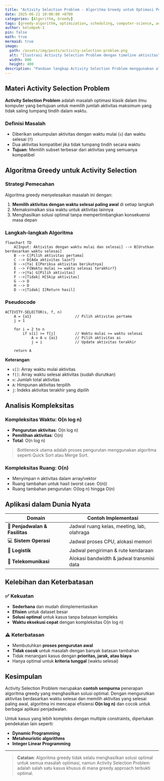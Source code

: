 ```yaml
---
title: "Activity Selection Problem - Algoritma Greedy untuk Optimasi Penjadwalan"
date: 2025-06-21 10:00:00 +0700
categories: [Algorithm, Greedy]
tags: [greedy-algorithm, optimization, scheduling, computer-science, activity-selection]
author: kelompok-1
pin: false
math: true
mermaid: true
image:
  path: /assets/img/posts/activity-selection-problem.png
  alt: "Ilustrasi Activity Selection Problem dengan timeline aktivitas"
  width: 800
  height: 400
description: "Panduan lengkap Activity Selection Problem menggunakan algoritma greedy untuk optimasi penjadwalan dengan kompleksitas O(n log n)"
---
```


## Materi Activity Selection Problem

**Activity Selection Problem** adalah masalah optimasi klasik dalam ilmu komputer yang bertujuan untuk memilih jumlah aktivitas maksimum yang tidak saling tumpang tindih dalam waktu.

### Definisi Masalah
- Diberikan sekumpulan aktivitas dengan waktu mulai (`s`) dan waktu selesai (`f`)
- Dua aktivitas kompatibel jika tidak tumpang tindih secara waktu
- **Tujuan**: Memilih subset terbesar dari aktivitas yang semuanya kompatibel

## Algoritma Greedy untuk Activity Selection

### Strategi Pemecahan
Algoritma greedy menyelesaikan masalah ini dengan:
1. **Memilih aktivitas dengan waktu selesai paling awal** di setiap langkah
2. Memaksimalkan sisa waktu untuk aktivitas lainnya
3. Menghasilkan solusi optimal tanpa mempertimbangkan konsekuensi masa depan

### Langkah-langkah Algoritma

```mermaid
flowchart TD
    A[Input: Aktivitas dengan waktu mulai dan selesai] --> B[Urutkan berdasarkan waktu selesai]
    B --> C[Pilih aktivitas pertama]
    C --> D{Ada aktivitas lain?}
    D -->|Ya| E[Periksa aktivitas berikutnya]
    E --> F{Waktu mulai >= waktu selesai terakhir?}
    F -->|Ya| G[Pilih aktivitas]
    F -->|Tidak| H[Skip aktivitas]
    G --> D
    H --> D
    D -->|Tidak| I[Return hasil]
```

### Pseudocode

```
ACTIVITY-SELECTOR(s, f, n)
    A = {a1}                    // Pilih aktivitas pertama
    j = 1
    
    for i = 2 to n
        if s[i] >= f[j]         // Waktu mulai >= waktu selesai
            A = A ∪ {ai}        // Pilih aktivitas ai
            j = i               // Update aktivitas terakhir
    
    return A
```

**Keterangan**:
- `s[]`: Array waktu mulai aktivitas
- `f[]`: Array waktu selesai aktivitas (sudah diurutkan)
- `n`: Jumlah total aktivitas
- `A`: Himpunan aktivitas terpilih
- `j`: Indeks aktivitas terakhir yang dipilih

## Analisis Kompleksitas

### Kompleksitas Waktu: **O(n log n)**
- **Pengurutan aktivitas**: O(n log n)
- **Pemilihan aktivitas**: O(n)
- **Total**: O(n log n)

> Bottleneck utama adalah proses pengurutan menggunakan algoritma seperti Quick Sort atau Merge Sort.

### Kompleksitas Ruang: **O(n)**
- Menyimpan n aktivitas dalam array/vektor
- Ruang tambahan untuk hasil (worst case: O(n))
- Ruang tambahan pengurutan: O(log n) hingga O(n)

## Aplikasi dalam Dunia Nyata

| Domain | Contoh Implementasi |
|--------|-------------------|
| 🏢 **Penjadwalan & Fasilitas** | Jadwal ruang kelas, meeting, lab, olahraga |
| 💻 **Sistem Operasi** | Jadwal proses CPU, alokasi memori |
| 🚚 **Logistik** | Jadwal pengiriman & rute kendaraan |
| 📡 **Telekomunikasi** | Alokasi bandwidth & jadwal transmisi data |

## Kelebihan dan Keterbatasan

### ✅ Kekuatan
- **Sederhana** dan mudah diimplementasikan
- **Efisien** untuk dataset besar
- **Solusi optimal** untuk kasus tanpa batasan kompleks
- **Waktu eksekusi cepat** dengan kompleksitas O(n log n)

### ⚠️ Keterbatasan
- Membutuhkan **proses pengurutan awal**
- **Tidak cocok** untuk masalah dengan banyak batasan tambahan
- Tidak menangani kasus dengan **prioritas, jarak, atau biaya**
- Hanya optimal untuk **kriteria tunggal** (waktu selesai)

## Kesimpulan

Activity Selection Problem merupakan **contoh sempurna** penerapan algoritma greedy yang menghasilkan solusi optimal. Dengan mengurutkan aktivitas berdasarkan waktu selesai dan memilih aktivitas yang selesai paling awal, algoritma ini mencapai efisiensi **O(n log n)** dan cocok untuk berbagai aplikasi penjadwalan.

Untuk kasus yang lebih kompleks dengan multiple constraints, diperlukan pendekatan lain seperti:
- **Dynamic Programming**
- **Metaheuristic algorithms**
- **Integer Linear Programming**

---

> **Catatan**: Algoritma greedy tidak selalu menghasilkan solusi optimal untuk semua masalah optimasi, namun Activity Selection Problem adalah salah satu kasus khusus di mana greedy approach terbukti optimal.